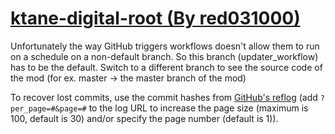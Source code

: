 # [ktane-digital-root (By red031000)](https://github.com/red031000/ktane-digital-root)

Unfortunately the way GitHub triggers workflows doesn't allow them to run on a schedule on a non-default branch. So this branch (updater_workflow) has to be the default. Switch to a different branch to see the source code of the mod (for ex. master -> the master branch of the mod)

To recover lost commits, use the commit hashes from [GitHub's reflog](https://api.github.com/repos/KtaneModules/ktane-digital-root-red031000/events) (add `?per_page=#&page=#` to the log URL to increase the page size (maximum is 100, default is 30) and/or specify the page number (default is 1)).

